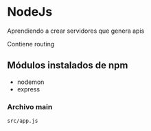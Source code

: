 # NodeJs

Aprendiendo a crear servidores que genera apis

Contiene routing

## Módulos instalados de npm

- nodemon
- express

### Archivo main

`src/app.js`
